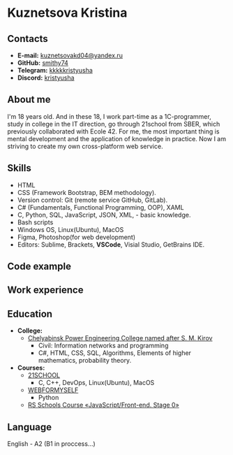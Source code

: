 # Kuznetsova Kristina

## Contacts

* **E-mail:** [kuznetsovakd04@yandex.ru](kuznetsovakd04@yandex.ru)
* **GitHub:** [smithy74](https://github.com/smithy74)
* **Telegram:** [kkkkkristyusha](https://t.me/kkkkkristyusha)
* **Discord:** [kristyusha](https://discordapp.com/users/kristyusha#3024)

## About me

I'm 18 years old.
And in these 18, I work part-time as a 1C-programmer, study in college in the IT direction, go through 21school from SBER, which previously collaborated with Ecole 42.
For me, the most important thing is mental development and the application of knowledge in practice.
Now I am striving to create my own cross-platform web service.

## Skills

* HTML
* CSS (Framework Bootstrap, BEM methodology).
* Version control: Git (remote service GitHub, GitLab).
* C# (Fundamentals, Functional Programming, OOP), XAML
* C, Python, SQL, JavaScript, JSON, XML,  - basic knowledge.
* Bash scripts
* Windows OS, Linux(Ubuntu), MacOS
* Figma, Photoshop(for web development)
* Editors: Sublime, Brackets, **VSCode**, Visial Studio, GetBrains IDE.

## Code example

## Work experience

## Education

* **College:** 
    * [Chelyabinsk Power Engineering College named after S. M. Kirov](https://www.chenk.ru/ru/)
        * Civil: Information networks and programming
        * C#, HTML, CSS, SQL, Algorithms, Elements of higher mathematics, probability theory.
* **Courses:**
    * [21SCHOOL](https://discordapp.com/users/kristyusha#3024)
        * C, C++, DevOps, Linux(Ubuntu), MacOS
    * [WEBFORMYSELF](https://webformyself.com/nashi-kursy/)
        * Python
    * [RS Schools Course «JavaScript/Front-end. Stage 0»](https://rs.school/)
## Language

English - A2 (B1 in proccess...)
